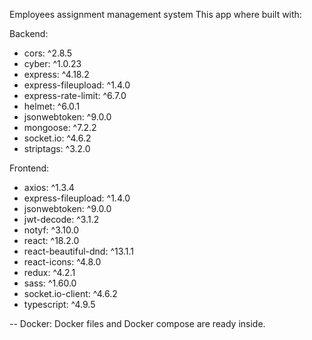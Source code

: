 Employees assignment management system This app where built with:

Backend:

- cors: ^2.8.5
- cyber: ^1.0.23
- express: ^4.18.2
- express-fileupload: ^1.4.0
- express-rate-limit: ^6.7.0
- helmet: ^6.0.1
- jsonwebtoken: ^9.0.0
- mongoose: ^7.2.2
- socket.io: ^4.6.2
- striptags: ^3.2.0

Frontend:

- axios: ^1.3.4
- express-fileupload: ^1.4.0
- jsonwebtoken: ^9.0.0
- jwt-decode: ^3.1.2
- notyf: ^3.10.0
- react: ^18.2.0
- react-beautiful-dnd: ^13.1.1
- react-icons: ^4.8.0
- redux: ^4.2.1
- sass: ^1.60.0
- socket.io-client: ^4.6.2
- typescript: ^4.9.5

-- Docker: Docker files and Docker compose are ready inside.
